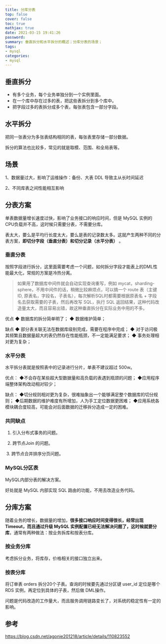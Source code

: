 ```yaml
---
title: 分库分表
top: false
cover: false
toc: true
mathjax: true
date: 2021-03-15 19:41:26
password:
summary: 垂直拆分和水平拆分的概述；分库分表的场景；
tags:
- mysql
categories:
- mysql
---
```


## 垂直拆分

- 有多个业务，每个业务单独分到一个实例里面。
- 在一个库中存在过多的表，把这些表拆分到多个库中。
- 把字段过多的表拆分成多个表，每张表包含一部分字段。

## 水平拆分

把同一张表分为多张表结构相同的表，每张表里存储一部分数据。

拆分的算法也比较多，常见的就是取模、范围、和全局表等。

## 场景

1、数据量过大，影响了运维操作：备份、大表 DDL 导致主从长时间延迟

2、不同库表之间性能相互影响

## **分表方案**

单表数据量增长速度过快，影响了业务接口的响应时间，但是 MySQL 实例的CPU负载并不高，这时候只需要分表，不需要分库。

表太大，要么是平均行长度太大，要么是表的记录数太多。这就产生两种不同的分表方案，**即切分字段（垂直分表）和切分记录（水平分表）** 。

### **垂直分表**

按照字段进行拆分，这里面需要考虑一个问题，如何拆分字段才能表上的DML性能最大化，常规的方案是冷热分离。

> 如果用了数据库中间件就会自动实现查询重写，例如 mycat，sharding-sphere，不用中间件的话，稍微比较麻烦点，可以搞一个 route 表（主键ID, 原表名，字段名，子表名），每次解析SQL时都需要根据原表名 + 字段名去获取需要的子表，然后再改写 SQL，执行 SQL 返回结果，这种代码改造量太大，而且容易出错，故这种垂直拆分在实际业务中用的不多。

优点
◆ 数据库的拆分简单明了；
◆ 数据维护简单；

缺点
◆ 部分表关联无法在数据库级别完成，需要在程序中完成；
◆ 对于访问极其频繁且数据量超大的表仍然存在性能瓶颈，不一定能满足要求；
◆ 事务处理相对更为复杂；

### **水平分表**

水平拆分表就是按照表中的记录进行分片，单表不建议超过 500w。

优点：
◆不会存在某些超大型数据量和高负载的表遇到瓶颈的问题；
◆应用程序端整体架构改动相对较少；

缺点：
◆切分规则相对更为复杂，很难抽象出一个能够满足整个数据库的切分规则；
◆后期数据的维护难度有所增加，人为手工定位数据更困难；
◆应用系统各模块耦合度较高，可能会对后面数据的迁移拆分造成一定的困难。

### 共同缺点

1. 引入分布式事务的问题。

2. 跨节点Join 的问题。

​    3. 跨节点合并排序分页问题。

### **MySQL分区表**

MySQL内部分表的解决方案。

好处就是 MySQL 内部实现 SQL 路由的功能，不用去改造业务代码。

## 分库方案

随着业务的增长，数据量的增加，**很多接口响应时间变得很长，经常出现 Timeout，而且通过升级 MySQL 实例配置已经无法解决问题了，这时候就要分库**，通常有两种做法：按业务拆库和按表分库。

### **按业务分库**

考虑拆分业务，将库存，价格相关的接口独立出来。

### 按表分库

将订单表 orders 拆分20个子表。查询的时候要先通过分区键 user_id 定位是哪个 RDS 实例，再定位到具体的子表，然后做 DML操作。

问题是代码改造的工作量大，而且服务调用链路变长了，对系统的稳定性有一定的影响。

## 参考

https://blog.csdn.net/agonie201218/article/details/110823552